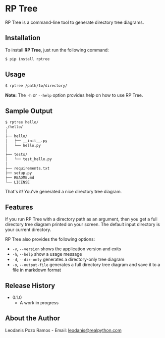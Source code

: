 # RP Tree

RP Tree is a command-line tool to generate directory tree diagrams.

## Installation

To install **RP Tree**, just run the following command:

```sh
$ pip install rptree
```

## Usage

```sh
$ rptree /path/to/directory/
```

**Note:** The `-h` or `--help` option provides help on how to use RP Tree.

## Sample Output

```sh
$ rptree hello/
./hello/
│
├── hello/
│   ├── __init__.py
│   └── hello.py
│
├── tests/
│   └── test_hello.py
│
├── requirements.txt
├── setup.py
├── README.md
└── LICENSE
```

That's it! You've generated a nice directory tree diagram.

## Features

If you run RP Tree with a directory path as an argument, then you get a full directory tree diagram printed on your screen. The default input directory is your current directory.

RP Tree also provides the following options:

- `-v`, `--version` shows the application version and exits
- `-h`, `--help` show a usage message
- `-d`, `--dir-only` generates a directory-only tree diagram
- `-o`, `--output-file` generates a full directory tree diagram and save it to a file in markdown format

## Release History

- 0.1.0
  - A work in progress

## About the Author

Leodanis Pozo Ramos - Email: leodanis@realpython.com
